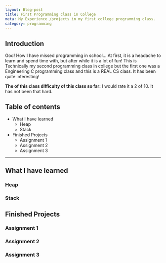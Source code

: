 ```yaml
---
layout: Blog-post
title: First Programming class in College 
meta: My Experience /projects in my first college programming class.  
category: programming
---
```

## Introduction 
God! How I have missed programming in school... At first, it is a headache to learn and spend time with, but after while it is a lot of fun! This is Technically my second programming class in college but the first one was a Engineering C programming class and this is a REAL CS class. It has been quite interesting!

**The of this class difficulty of this class so far:** I would rate it a 2 of 10. It has not been that hard.

## Table of contents 
* What I have learned
  * Heap
  * Stack
* Finished Projects
  * Assignment 1
  * Assignment 2
  * Assignment 3

<hr>

## What I have learned

### Heap 

### Stack


## Finished Projects 

### Assignment 1

### Assignment 2

### Assignment 3
